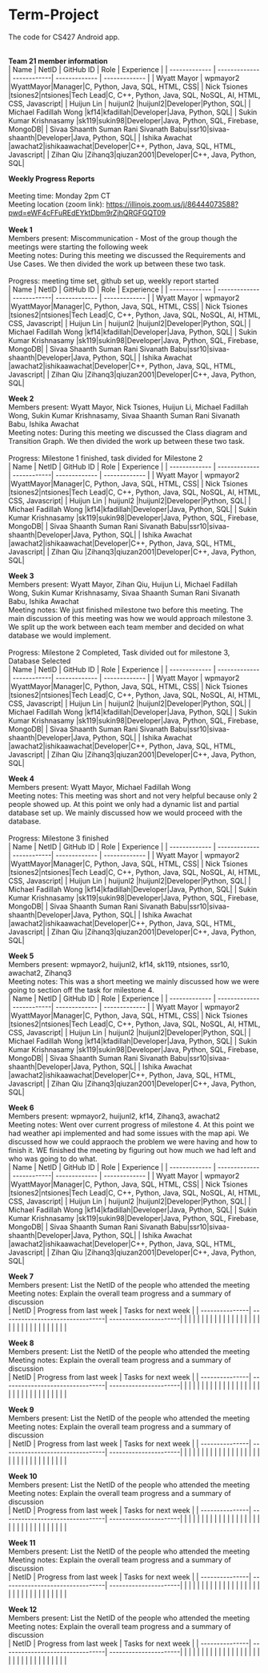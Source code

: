 # Term-Project
The code for CS427 Android app. 
<br/>
<br/>

<b>Team 21 member information</b>
<br/>
| Name          | NetID         | GitHub ID   | Role          | Experience    |
| ------------- | ------------- | ------------| ------------- | ------------- |
| Wyatt Mayor | wpmayor2 |WyattMayor|Manager|C, Python, Java, SQL, HTML, CSS|
| Nick Tsiones |tsiones2|ntsiones|Tech Lead|C, C++, Python, Java, SQL, NoSQL, AI, HTML, CSS, Javascript|
| Huijun Lin | huijunl2 |huijunl2|Developer|Python, SQL|
| Michael Fadillah Wong   |kf14|kfadillah|Developer|Java, Python, SQL|
| Sukin Kumar Krishnasamy |sk119|sukin98|Developer|Java, Python, SQL, Firebase, MongoDB|
| Sivaa Shaanth Suman Rani Sivanath Babu|ssr10|sivaa-shaanth|Developer|Java, Python, SQL|
| Ishika Awachat |awachat2|ishikaawachat|Developer|C++, Python, Java, SQL, HTML, Javascript|
| Zihan Qiu |Zihanq3|qiuzan2001|Developer|C++, Java, Python, SQL|
<br/>


<b>Weekly Progress Reports</b>
</br> 
</br>
Meeting time: Monday 2pm CT
</br> 
Meeting location (zoom link): https://illinois.zoom.us/j/86444073588?pwd=eWF4cFFuREdEYktDbm9rZjhQRGFGQT09
</br> 
</br>
<b>Week 1</b>
</br>
Members present: Miscommunication - Most of the group though the meetings were starting the following week
</br>
Meeting notes: During this meeting we discussed the Requirements and Use Cases. We then divided the work up between these two task.
<br/>
</br>
Progress: meeting time set, github set up, weekly report started
<br/>
| Name          | NetID         | GitHub ID   | Role          | Experience    |
| ------------- | ------------- | ------------| ------------- | ------------- |
| Wyatt Mayor | wpmayor2 |WyattMayor|Manager|C, Python, Java, SQL, HTML, CSS|
| Nick Tsiones |tsiones2|ntsiones|Tech Lead|C, C++, Python, Java, SQL, NoSQL, AI, HTML, CSS, Javascript|
| Huijun Lin | huijunl2 |huijunl2|Developer|Python, SQL|
| Michael Fadillah Wong   |kf14|kfadillah|Developer|Java, Python, SQL|
| Sukin Kumar Krishnasamy |sk119|sukin98|Developer|Java, Python, SQL, Firebase, MongoDB|
| Sivaa Shaanth Suman Rani Sivanath Babu|ssr10|sivaa-shaanth|Developer|Java, Python, SQL|
| Ishika Awachat |awachat2|ishikaawachat|Developer|C++, Python, Java, SQL, HTML, Javascript|
| Zihan Qiu |Zihanq3|qiuzan2001|Developer|C++, Java, Python, SQL|
<br/>

<b>Week 2</b>
</br>
Members present: Wyatt Mayor, Nick Tsiones, Huijun Li, Michael Fadillah Wong, Sukin Kumar Krishnasamy, Sivaa Shaanth Suman Rani Sivanath Babu, Ishika Awachat
</br>
Meeting notes: During this meeting we discussed the Class diagram and Transition Graph. We then divided the work up between these two task.
<br/>
</br>
Progress: Milestone 1 finished, task divided for Milestone 2
<br/>
| Name          | NetID         | GitHub ID   | Role          | Experience    |
| ------------- | ------------- | ------------| ------------- | ------------- |
| Wyatt Mayor | wpmayor2 |WyattMayor|Manager|C, Python, Java, SQL, HTML, CSS|
| Nick Tsiones |tsiones2|ntsiones|Tech Lead|C, C++, Python, Java, SQL, NoSQL, AI, HTML, CSS, Javascript|
| Huijun Lin | huijunl2 |huijunl2|Developer|Python, SQL|
| Michael Fadillah Wong   |kf14|kfadillah|Developer|Java, Python, SQL|
| Sukin Kumar Krishnasamy |sk119|sukin98|Developer|Java, Python, SQL, Firebase, MongoDB|
| Sivaa Shaanth Suman Rani Sivanath Babu|ssr10|sivaa-shaanth|Developer|Java, Python, SQL|
| Ishika Awachat |awachat2|ishikaawachat|Developer|C++, Python, Java, SQL, HTML, Javascript|
| Zihan Qiu |Zihanq3|qiuzan2001|Developer|C++, Java, Python, SQL|
<br/>


<b>Week 3</b>
</br>
Members present: Wyatt Mayor, Zihan Qiu, Huijun Li, Michael Fadillah Wong, Sukin Kumar Krishnasamy, Sivaa Shaanth Suman Rani Sivanath Babu, Ishika Awachat
</br>
Meeting notes: We just finished milestone two before this meeting. The main discussion of this meeting was how we would approach milestone 3. We split up the work between each team member and decided on what database we would implement.
<br/>
</br>
Progress: Milestone 2 Completed, Task divided out for milestone 3, Database Selected
<br/>
| Name          | NetID         | GitHub ID   | Role          | Experience    |
| ------------- | ------------- | ------------| ------------- | ------------- |
| Wyatt Mayor | wpmayor2 |WyattMayor|Manager|C, Python, Java, SQL, HTML, CSS|
| Nick Tsiones |tsiones2|ntsiones|Tech Lead|C, C++, Python, Java, SQL, NoSQL, AI, HTML, CSS, Javascript|
| Huijun Lin | huijunl2 |huijunl2|Developer|Python, SQL|
| Michael Fadillah Wong   |kf14|kfadillah|Developer|Java, Python, SQL|
| Sukin Kumar Krishnasamy |sk119|sukin98|Developer|Java, Python, SQL, Firebase, MongoDB|
| Sivaa Shaanth Suman Rani Sivanath Babu|ssr10|sivaa-shaanth|Developer|Java, Python, SQL|
| Ishika Awachat |awachat2|ishikaawachat|Developer|C++, Python, Java, SQL, HTML, Javascript|
| Zihan Qiu |Zihanq3|qiuzan2001|Developer|C++, Java, Python, SQL|
<br/>


<b>Week 4</b>
</br>
Members present: Wyatt Mayor, Michael Fadillah Wong
</br>
Meeting notes: This meeting was short and not very helpful because only 2 people showed up. At this point we only had a dynamic list and partial database set up. We mainly discussed how we would proceed with the database.
<br/>
</br>
Progress: Milestone 3 finished
<br/>
| Name          | NetID         | GitHub ID   | Role          | Experience    |
| ------------- | ------------- | ------------| ------------- | ------------- |
| Wyatt Mayor | wpmayor2 |WyattMayor|Manager|C, Python, Java, SQL, HTML, CSS|
| Nick Tsiones |tsiones2|ntsiones|Tech Lead|C, C++, Python, Java, SQL, NoSQL, AI, HTML, CSS, Javascript|
| Huijun Lin | huijunl2 |huijunl2|Developer|Python, SQL|
| Michael Fadillah Wong   |kf14|kfadillah|Developer|Java, Python, SQL|
| Sukin Kumar Krishnasamy |sk119|sukin98|Developer|Java, Python, SQL, Firebase, MongoDB|
| Sivaa Shaanth Suman Rani Sivanath Babu|ssr10|sivaa-shaanth|Developer|Java, Python, SQL|
| Ishika Awachat |awachat2|ishikaawachat|Developer|C++, Python, Java, SQL, HTML, Javascript|
| Zihan Qiu |Zihanq3|qiuzan2001|Developer|C++, Java, Python, SQL|
<br/>


<b>Week 5</b>
</br>
Members present: wpmayor2, huijunl2, kf14, sk119, ntsiones, ssr10, awachat2, Zihanq3
</br>
Meeting notes: This was a short meeting we mainly discussed how we were going to section off the task for milestone 4.
<br/>
| Name          | NetID         | GitHub ID   | Role          | Experience    |
| ------------- | ------------- | ------------| ------------- | ------------- |
| Wyatt Mayor | wpmayor2 |WyattMayor|Manager|C, Python, Java, SQL, HTML, CSS|
| Nick Tsiones |tsiones2|ntsiones|Tech Lead|C, C++, Python, Java, SQL, NoSQL, AI, HTML, CSS, Javascript|
| Huijun Lin | huijunl2 |huijunl2|Developer|Python, SQL|
| Michael Fadillah Wong   |kf14|kfadillah|Developer|Java, Python, SQL|
| Sukin Kumar Krishnasamy |sk119|sukin98|Developer|Java, Python, SQL, Firebase, MongoDB|
| Sivaa Shaanth Suman Rani Sivanath Babu|ssr10|sivaa-shaanth|Developer|Java, Python, SQL|
| Ishika Awachat |awachat2|ishikaawachat|Developer|C++, Python, Java, SQL, HTML, Javascript|
| Zihan Qiu |Zihanq3|qiuzan2001|Developer|C++, Java, Python, SQL|
<br/>


<b>Week 6</b>
</br>
Members present: wpmayor2, huijunl2, kf14, Zihanq3, awachat2
</br>
Meeting notes: Went over current progress of milestone 4. At this point we had weather api implemented and had some issues with the map api. We discussed how we could appraoch the problem we were having and how to finish it. WE finished the meeting by figuring out how much we had left and who was going to do what.
<br/>
| Name          | NetID         | GitHub ID   | Role          | Experience    |
| ------------- | ------------- | ------------| ------------- | ------------- |
| Wyatt Mayor | wpmayor2 |WyattMayor|Manager|C, Python, Java, SQL, HTML, CSS|
| Nick Tsiones |tsiones2|ntsiones|Tech Lead|C, C++, Python, Java, SQL, NoSQL, AI, HTML, CSS, Javascript|
| Huijun Lin | huijunl2 |huijunl2|Developer|Python, SQL|
| Michael Fadillah Wong   |kf14|kfadillah|Developer|Java, Python, SQL|
| Sukin Kumar Krishnasamy |sk119|sukin98|Developer|Java, Python, SQL, Firebase, MongoDB|
| Sivaa Shaanth Suman Rani Sivanath Babu|ssr10|sivaa-shaanth|Developer|Java, Python, SQL|
| Ishika Awachat |awachat2|ishikaawachat|Developer|C++, Python, Java, SQL, HTML, Javascript|
| Zihan Qiu |Zihanq3|qiuzan2001|Developer|C++, Java, Python, SQL|
<br/>


<b>Week 7</b>
</br>
Members present: List the NetID of the people who attended the meeting
</br>
Meeting notes: Explain the overall team progress and a summary of discussion
</br>
| NetID          | Progress from last week         | Tasks for next week   |
| ---------------| --------------------------------| ----------------------|
|                |                                 |                       |
|                |                                 |                       |
|                |                                 |                       |
|                |                                 |                       |
|                |                                 |                       |
|                |                                 |                       |
|                |                                 |                       |
|                |                                 |                       |
</br>


<b>Week 8</b>
</br>
Members present: List the NetID of the people who attended the meeting
</br>
Meeting notes: Explain the overall team progress and a summary of discussion
</br>
| NetID          | Progress from last week         | Tasks for next week   |
| ---------------| --------------------------------| ----------------------|
|                |                                 |                       |
|                |                                 |                       |
|                |                                 |                       |
|                |                                 |                       |
|                |                                 |                       |
|                |                                 |                       |
|                |                                 |                       |
|                |                                 |                       |
</br>


<b>Week 9</b>
</br>
Members present: List the NetID of the people who attended the meeting
</br>
Meeting notes: Explain the overall team progress and a summary of discussion
</br>
| NetID          | Progress from last week         | Tasks for next week   |
| ---------------| --------------------------------| ----------------------|
|                |                                 |                       |
|                |                                 |                       |
|                |                                 |                       |
|                |                                 |                       |
|                |                                 |                       |
|                |                                 |                       |
|                |                                 |                       |
|                |                                 |                       |
</br>


<b>Week 10</b>
</br>
Members present: List the NetID of the people who attended the meeting
</br>
Meeting notes: Explain the overall team progress and a summary of discussion
</br>
| NetID          | Progress from last week         | Tasks for next week   |
| ---------------| --------------------------------| ----------------------|
|                |                                 |                       |
|                |                                 |                       |
|                |                                 |                       |
|                |                                 |                       |
|                |                                 |                       |
|                |                                 |                       |
|                |                                 |                       |
|                |                                 |                       |
</br>


<b>Week 11</b>
</br>
Members present: List the NetID of the people who attended the meeting
</br>
Meeting notes: Explain the overall team progress and a summary of discussion
</br>
| NetID          | Progress from last week         | Tasks for next week   |
| ---------------| --------------------------------| ----------------------|
|                |                                 |                       |
|                |                                 |                       |
|                |                                 |                       |
|                |                                 |                       |
|                |                                 |                       |
|                |                                 |                       |
|                |                                 |                       |
|                |                                 |                       |
</br>


<b>Week 12</b>
</br>
Members present: List the NetID of the people who attended the meeting
</br>
Meeting notes: Explain the overall team progress and a summary of discussion
</br>
| NetID          | Progress from last week         | Tasks for next week   |
| ---------------| --------------------------------| ----------------------|
|                |                                 |                       |
|                |                                 |                       |
|                |                                 |                       |
|                |                                 |                       |
|                |                                 |                       |
|                |                                 |                       |
|                |                                 |                       |
|                |                                 |                       |
</br>
